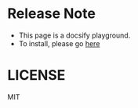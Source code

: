 # Release Note
- This page is a docsify playground.
- To install, please go [here](/release-note/how-to-install-docsify)

# LICENSE
MIT